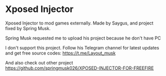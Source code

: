 # Xposed Injector
Xposed Injector to mod games externally. Made by Saygus, and project fixed by Spring Musk. 

Spring Musk requested me to upload his project because he don't have PC

I don't support this project. Follow his Telegram channel for latest updates and get free source codes: https://t.me/Layout_musk

And also check out other project https://github.com/springmusk026/XPOSED-INJECTOR-FOR-FREEFIRE
